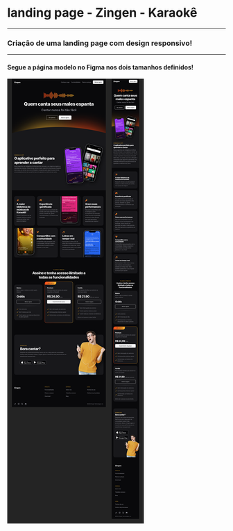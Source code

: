 # landing page - Zingen - Karaokê
____

### Criação de uma landing page com design responsivo!
___

#### Segue a página modelo no Figma nos dois tamanhos definidos!

<img src="capaProjeto.png" alt="">